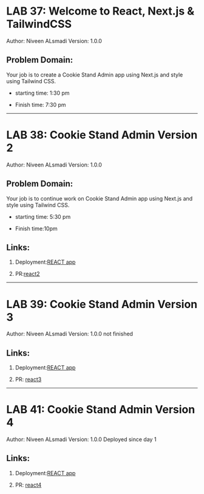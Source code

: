 # LAB 37: Welcome to React, Next.js & TailwindCSS
Author: Niveen ALsmadi Version: 1.0.0

## Problem Domain: 
Your job is to create a Cookie Stand Admin app using Next.js and style using Tailwind CSS.

- starting time: 1:30 pm

- Finish time: 7:30 pm

----------------------------------------------------------------------------------------------
# LAB 38: Cookie Stand Admin Version 2
Author: Niveen ALsmadi Version: 1.0.0

## Problem Domain: 
Your job is to continue work on Cookie Stand Admin app using Next.js and style using Tailwind CSS.

- starting time: 5:30 pm

- Finish time:10pm

## Links:

1) Deployment:[REACT app](https://cookie-stand-admin-39y09wfl8-niveen.vercel.app/)

2) PR:[react2](https://github.com/NiveenAlSmadi/cookie-stand-admin/pull/1)
----------------------------------------------------------------------------------------------
# LAB 39: Cookie Stand Admin Version 3
Author: Niveen ALsmadi Version: 1.0.0
not finished 

## Links:

1) Deployment:[REACT app](https://cookie-stand-admin-39y09wfl8-niveen.vercel.app/)

2) PR: [react3](https://github.com/NiveenAlSmadi/cookie-stand-admin/pull/2)

----------------------------------------------------------------------------------------------
# LAB 41: Cookie Stand Admin Version 4
Author: Niveen ALsmadi Version: 1.0.0
Deployed since day 1

## Links:

1) Deployment:[REACT app](https://cookie-stand-admin-39y09wfl8-niveen.vercel.app/)

2) PR: [react4](https://github.com/NiveenAlSmadi/cookie-stand-admin/pull/3)
